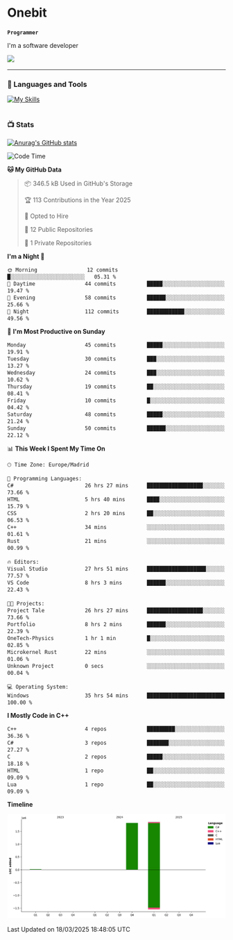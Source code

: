 # Onebit

**`Programmer`**

I'm a software developer

   ![](https://komarev.com/ghpvc/?username=onebit5&color=blueviolet)

---

### 🧰 Languages and Tools

[![My Skills](https://skillicons.dev/icons?i=cpp,c,cs,java,lua,unity,git,linux,github,discord,vscode,visualstudio)](https://skillicons.dev)
<br />

#

### 📺 Stats
[![Anurag's GitHub stats](https://github-readme-stats.vercel.app/api?username=onebit5&show_icons=true&theme=radical)](https://github.com/anuraghazra/github-readme-stats)                
<!--START_SECTION:waka-->
![Code Time](http://img.shields.io/badge/Code%20Time-174%20hrs%2035%20mins-blue)

**🐱 My GitHub Data** 

> 📦 346.5 kB Used in GitHub's Storage 
 > 
> 🏆 113 Contributions in the Year 2025
 > 
> 💼 Opted to Hire
 > 
> 📜 12 Public Repositories 
 > 
> 🔑 1 Private Repositories 
 > 
**I'm a Night 🦉** 

```text
🌞 Morning                12 commits          █░░░░░░░░░░░░░░░░░░░░░░░░   05.31 % 
🌆 Daytime                44 commits          █████░░░░░░░░░░░░░░░░░░░░   19.47 % 
🌃 Evening                58 commits          ██████░░░░░░░░░░░░░░░░░░░   25.66 % 
🌙 Night                  112 commits         ████████████░░░░░░░░░░░░░   49.56 % 
```
📅 **I'm Most Productive on Sunday** 

```text
Monday                   45 commits          █████░░░░░░░░░░░░░░░░░░░░   19.91 % 
Tuesday                  30 commits          ███░░░░░░░░░░░░░░░░░░░░░░   13.27 % 
Wednesday                24 commits          ███░░░░░░░░░░░░░░░░░░░░░░   10.62 % 
Thursday                 19 commits          ██░░░░░░░░░░░░░░░░░░░░░░░   08.41 % 
Friday                   10 commits          █░░░░░░░░░░░░░░░░░░░░░░░░   04.42 % 
Saturday                 48 commits          █████░░░░░░░░░░░░░░░░░░░░   21.24 % 
Sunday                   50 commits          ██████░░░░░░░░░░░░░░░░░░░   22.12 % 
```


📊 **This Week I Spent My Time On** 

```text
🕑︎ Time Zone: Europe/Madrid

💬 Programming Languages: 
C#                       26 hrs 27 mins      ██████████████████░░░░░░░   73.66 % 
HTML                     5 hrs 40 mins       ████░░░░░░░░░░░░░░░░░░░░░   15.79 % 
CSS                      2 hrs 20 mins       ██░░░░░░░░░░░░░░░░░░░░░░░   06.53 % 
C++                      34 mins             ░░░░░░░░░░░░░░░░░░░░░░░░░   01.61 % 
Rust                     21 mins             ░░░░░░░░░░░░░░░░░░░░░░░░░   00.99 % 

🔥 Editors: 
Visual Studio            27 hrs 51 mins      ███████████████████░░░░░░   77.57 % 
VS Code                  8 hrs 3 mins        ██████░░░░░░░░░░░░░░░░░░░   22.43 % 

🐱‍💻 Projects: 
Project Tale             26 hrs 27 mins      ██████████████████░░░░░░░   73.66 % 
Portfolio                8 hrs 2 mins        ██████░░░░░░░░░░░░░░░░░░░   22.39 % 
OneTech-Physics          1 hr 1 min          █░░░░░░░░░░░░░░░░░░░░░░░░   02.85 % 
Microkernel Rust         22 mins             ░░░░░░░░░░░░░░░░░░░░░░░░░   01.06 % 
Unknown Project          0 secs              ░░░░░░░░░░░░░░░░░░░░░░░░░   00.04 % 

💻 Operating System: 
Windows                  35 hrs 54 mins      █████████████████████████   100.00 % 
```

**I Mostly Code in C++** 

```text
C++                      4 repos             █████████░░░░░░░░░░░░░░░░   36.36 % 
C#                       3 repos             ███████░░░░░░░░░░░░░░░░░░   27.27 % 
C                        2 repos             █████░░░░░░░░░░░░░░░░░░░░   18.18 % 
HTML                     1 repo              ██░░░░░░░░░░░░░░░░░░░░░░░   09.09 % 
Lua                      1 repo              ██░░░░░░░░░░░░░░░░░░░░░░░   09.09 % 
```



**Timeline**

![Lines of Code chart](https://raw.githubusercontent.com/Onebit5/Onebit5/main/assets/bar_graph.png)


 Last Updated on 18/03/2025 18:48:05 UTC
<!--END_SECTION:waka-->
